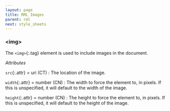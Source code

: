 ```yaml
---
layout: page
title: RML Images
parent: rml
next: style_sheets
---
```


### \<img\>

The `<img>`{:.tag} element is used to include images in the document.

_Attributes_

`src`{:.attr} = uri (CT)
: The location of the image.

`width`{:.attr} = number (CN)
: The width to force the element to, in pixels. If this is unspecified, it will default to the width of the image.

`height`{:.attr} = number (CN)
: The height to force the element to, in pixels. If this is unspecified, it will default to the height of the image.
